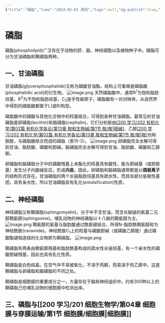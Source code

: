 ```yaml
---
{"title":"磷脂","time":"2024-02-01 周四","tags":null,"dg-publish":true,"permalink":"/200 学习/202 有机化学/第03篇 生物有机化合物/第15章 脂类/第2节 磷脂/磷脂/","dgPassFrontmatter":true,"created":"2024-02-01T12:53:16.517+08:00","updated":"2024-02-04T12:36:46.940+08:00"}
---
```


# 磷脂
磷脂(phospholipid)广泛存在于动物的肝、脑、神经细胞以及植物种子中。磷脂可分为甘油磷脂和鞘磷脂两种。

## 一、甘油磷脂
甘油磷脂(glycerophosphatide)又称为磷酸甘油酯，结构上可看做是磷脂酸(phosphatidic acid)的衍生物。
![image.png](https://cdn.jsdelivr.net/gh/Dolan-Lance/Image-Jiang/202402011533802.jpg)
天然磷脂酸中，通常R<sup>1</sup>为饱和脂肪烃基，R<sup>2</sup>为不饱和脂肪烃基，C<sub>2</sub>是手性碳原子，磷脂酸有一对对映体，从自然界中得到的磷脂酸都属于L(或R)构型。

磷脂酸中的磷酸与其他化合物中的羟基结合，可得到各种甘油磷脂。最常见的甘油磷脂是卵磷脂(lecithin)和脑磷脂(cephalin)，它们分别是由[[200 学习/202 有机化学/第02篇 有机化学各论/第13章 胺和生物碱/第1节 胺/胺\|胆碱]](choline,HOCH<sub>2</sub>CH<sub>2</sub>N<sup>+</sup>(CH<sub>3</sub>)<sub>3</sub>OH<sup>-</sup>)、乙醇[[200 学习/202 有机化学/第02篇 有机化学各论/第13章 胺和生物碱/第1节 胺/胺\|胺]](ethanolamine,HOCH<sub>2</sub>CH<sub>2</sub>NH<sub>2</sub>)也称胆胺，与磷脂酸结合而成的磷脂（表15-3）。
![image.png](https://cdn.jsdelivr.net/gh/Dolan-Lance/Image-Jiang/202402011542112.jpg)
卵磷脂完全水解可得到甘油、脂肪酸、磷酸和胆碱。脑磷脂完全水解可得到甘油、脂肪酸、磷酸和乙醇胺。

卵磷脂和脑磷脂分子中的磷酸残基上未酯化的羟基具有酸性，能与胆碱基（或胆胺基）发生分子内酸碱反应，形成**内盐**，因此，卵磷脂和脑磷脂通常都是以**偶极离子**的结构形式存在。甘油磷脂的两个长链脂肪烃基具有疏水性，而其余部分是极性基团，具有亲水性，所以甘油磷脂具有乳化(emulsification)性质。
## 二、神经磷脂
神经磷脂又称鞘磷脂(sphingomyelin)，分子中不含甘油，而含长碳链的氨基二元醇鞘氨醇(sphingosine)。哺乳动物的神经磷脂以十八碳的鞘氨醇为主。
![image.png](https://cdn.jsdelivr.net/gh/Dolan-Lance/Image-Jiang/202402011553524.jpg)
鞘氨醇的氨基与脂肪酸通过酰胺键结合，所得N-脂肪酰鞘氨醇称为神经酰胺(ceramide)。神经酰胺C<sub>1</sub>上的羟基与磷酸胆碱（或磷酸乙醇胺）通过磷酸酯键相连结的化合物即为鞘磷脂。
![image.png](https://cdn.jsdelivr.net/gh/Dolan-Lance/Image-Jiang/202402011603991.jpg)

鞘磷脂有两条由鞘氨醇残基和脂肪酰基构成的疏水性长链烃基，有一个亲水性的磷酸胆碱残基，因此也具有乳化性质。

鞘磷脂是白色结晶，在空气中不易被氧化，不溶于丙酮，而易溶于热乙醇中，这是鞘磷脂与卵磷脂和脑磷脂的不同之处。

鞘磷脂是细胞膜的重要成分之一，大量存在于脑和神经组织中。约有300种以上的鞘磷脂己在哺乳动物的细胞膜中检测出来。
## 三、磷脂与[[200 学习/201 细胞生物学/第04章 细胞膜与穿膜运输/第1节 细胞膜/细胞膜\|细胞膜]]
